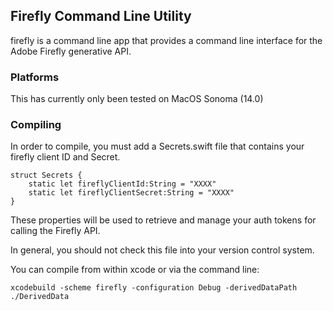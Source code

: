 ## Firefly Command Line Utility

firefly is a command line app that provides a command line interface for the Adobe Firefly generative API.

### Platforms

This has currently only been tested on MacOS Sonoma (14.0)

### Compiling

In order to compile, you must add a Secrets.swift file that contains your firefly client ID and Secret.

```
struct Secrets {
	static let fireflyClientId:String = "XXXX"
	static let fireflyClientSecret:String = "XXXX"
}
```

These properties will be used to retrieve and manage your auth tokens for calling the Firefly API.

In general, you should not check this file into your version control system.


You can compile from within xcode or via the command line:

```xcodebuild -scheme firefly -configuration Debug -derivedDataPath ./DerivedData```
